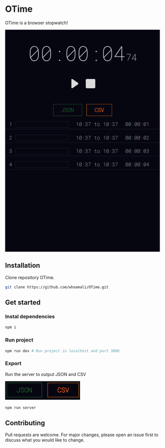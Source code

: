 # OTime

OTime is a browser stopwatch!

<span align="center">![](/assets/images/otime.png)</span>

## Installation

Clone repository OTime.

```bash
git clone https://github.com/whoamali/OTime.git
```

## Get started

### Instal dependencies

```bash
npm i
```

### Run project

```bash
npm run dev # Run project in localhost and port 3000
```

### Export

Run the server to output JSON and CSV

<span align="center">![](/assets/images/exports.png)</span>

```bash
npm run server
```


## Contributing

Pull requests are welcome. For major changes, please open an issue first to discuss what you would like to change.
